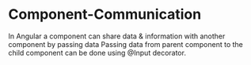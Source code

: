 # Component-Communication
In Angular a component can share data &amp; information with another component by passing data  Passing data from parent component  to the child component can be done using @Input decorator.
